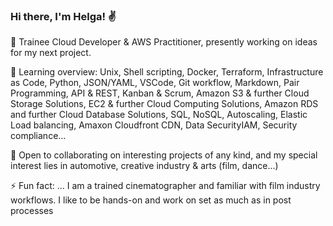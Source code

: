 ### Hi there, I'm Helga! ✌️

🔭 Trainee Cloud Developer & AWS Practitioner, presently working on ideas for my next project.

🌱 Learning overview: 
Unix, Shell scripting, Docker, Terraform, Infrastructure as Code, Python, JSON/YAML, VSCode, Git workflow, Markdown, Pair Programming, API & REST, Kanban & Scrum, Amazon S3 & further Cloud Storage Solutions, EC2 & further Cloud Computing Solutions, Amazon RDS and further Cloud Database Solutions, SQL, NoSQL, Autoscaling, Elastic Load balancing, Amaxon Cloudfront CDN, Data SecurityIAM, Security compliance... 

👯 Open to collaborating on interesting projects of any kind, and my special interest lies in automotive, creative industry & arts (film, dance...)

⚡ Fun fact: ... I am a trained cinematographer and familiar with film industry workflows. I like to be hands-on and work on set as much as in post processes



<!--
**HelgaStock/HelgaStock** is a ✨ _special_ ✨ repository because its `README.md` (this file) appears on your GitHub profile.

Here are some ideas to get you started:

- 🔭 I’m currently working on ideas for my first capstone project
- 🌱 I’m currently learning cloud development from the ground up
- 👯 I’m looking to collaborate on ...
- 🤔 I’m looking for help with ...
- 💬 Ask me about ...
- 📫 How to reach me: ...
- 😄 Pronouns: ...
- ⚡ Fun fact: ...
-->
